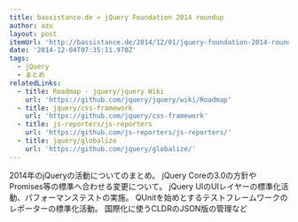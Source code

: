 ```yaml
---
title: bassistance.de » jQuery Foundation 2014 roundup
author: azu
layout: post
itemUrl: 'http://bassistance.de/2014/12/01/jquery-foundation-2014-roundup/'
date: '2014-12-04T07:35:11.970Z'
tags:
  - jQuery
  - まとめ
relatedLinks:
  - title: Roadmap · jquery/jquery Wiki
    url: 'https://github.com/jquery/jquery/wiki/Roadmap'
  - title: jquery/css-framework
    url: 'https://github.com/jquery/css-framework'
  - title: js-reporters/js-reporters
    url: 'https://github.com/js-reporters/js-reporters/'
  - title: jquery/globalize
    url: 'https://github.com/jquery/globalize/'
---
```

2014年のjQueryの活動についてのまとめ。
jQuery Coreの3.0の方針やPromises等の標準へ合わせる変更について。
jQuery UIのUIレイヤーの標準化活動、パフォーマンステストの実施。
QUnitを始めとするテストフレームワークのレポーターの標準化活動。
国際化に使うCLDRのJSON版の管理など
